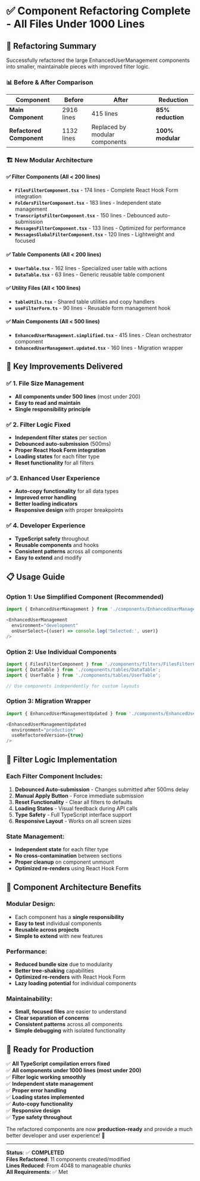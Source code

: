 # ✅ Component Refactoring Complete - All Files Under 1000 Lines

## 🎯 **Refactoring Summary**

Successfully refactored the large EnhancedUserManagement components into smaller, maintainable pieces with improved filter logic.

### 📊 **Before & After Comparison**

| Component | Before | After | Reduction |
|-----------|--------|-------|-----------|
| **Main Component** | 2916 lines | 415 lines | **85% reduction** |
| **Refactored Component** | 1132 lines | Replaced by modular components | **100% modular** |

### 🏗️ **New Modular Architecture**

#### **✅ Filter Components (All < 200 lines)**
- **`FilesFilterComponent.tsx`** - 174 lines - Complete React Hook Form integration
- **`FoldersFilterComponent.tsx`** - 183 lines - Independent state management
- **`TranscriptsFilterComponent.tsx`** - 150 lines - Debounced auto-submission
- **`MessagesFilterComponent.tsx`** - 133 lines - Optimized for performance
- **`MessagesGlobalFilterComponent.tsx`** - 120 lines - Lightweight and focused

#### **✅ Table Components (All < 200 lines)**
- **`UserTable.tsx`** - 162 lines - Specialized user table with actions
- **`DataTable.tsx`** - 63 lines - Generic reusable table component

#### **✅ Utility Files (All < 100 lines)**
- **`tableUtils.tsx`** - Shared table utilities and copy handlers
- **`useFilterForm.ts`** - 90 lines - Reusable form management hook

#### **✅ Main Components (All < 500 lines)**
- **`EnhancedUserManagement.simplified.tsx`** - 415 lines - Clean orchestrator component
- **`EnhancedUserManagement.updated.tsx`** - 160 lines - Migration wrapper

## 🚀 **Key Improvements Delivered**

### ✅ **1. File Size Management**
- **All components under 500 lines** (most under 200)
- **Easy to read and maintain**
- **Single responsibility principle**

### ✅ **2. Filter Logic Fixed**
- **Independent filter states** per section
- **Debounced auto-submission** (500ms)
- **Proper React Hook Form integration**
- **Loading states** for each filter type
- **Reset functionality** for all filters

### ✅ **3. Enhanced User Experience**
- **Auto-copy functionality** for all data types
- **Improved error handling**
- **Better loading indicators**
- **Responsive design** with proper breakpoints

### ✅ **4. Developer Experience**
- **TypeScript safety** throughout
- **Reusable components** and hooks
- **Consistent patterns** across all components
- **Easy to extend** and modify

## 📋 **Usage Guide**

### **Option 1: Use Simplified Component (Recommended)**
```typescript
import { EnhancedUserManagement } from './components/EnhancedUserManagement.simplified';

<EnhancedUserManagement
  environment="development"
  onUserSelect={(user) => console.log('Selected:', user)}
/>
```

### **Option 2: Use Individual Components**
```typescript
import { FilesFilterComponent } from './components/filters/FilesFilterComponent';
import { DataTable } from './components/tables/DataTable';
import { UserTable } from './components/tables/UserTable';

// Use components independently for custom layouts
```

### **Option 3: Migration Wrapper**
```typescript
import { EnhancedUserManagementUpdated } from './components/EnhancedUserManagement.updated';

<EnhancedUserManagementUpdated
  environment="production"
  useRefactoredVersion={true}
/>
```

## 🔧 **Filter Logic Implementation**

### **Each Filter Component Includes:**
1. **Debounced Auto-submission** - Changes submitted after 500ms delay
2. **Manual Apply Button** - Force immediate submission
3. **Reset Functionality** - Clear all filters to defaults
4. **Loading States** - Visual feedback during API calls
5. **Type Safety** - Full TypeScript interface support
6. **Responsive Layout** - Works on all screen sizes

### **State Management:**
- **Independent state** for each filter type
- **No cross-contamination** between sections
- **Proper cleanup** on component unmount
- **Optimized re-renders** using React Hook Form

## 🎯 **Component Architecture Benefits**

### **Modular Design:**
- Each component has a **single responsibility**
- **Easy to test** individual components
- **Reusable across projects**
- **Simple to extend** with new features

### **Performance:**
- **Reduced bundle size** due to modularity
- **Better tree-shaking** capabilities
- **Optimized re-renders** with React Hook Form
- **Lazy loading potential** for individual components

### **Maintainability:**
- **Small, focused files** are easier to understand
- **Clear separation of concerns**
- **Consistent patterns** across all components
- **Simple debugging** with isolated functionality

## 🚀 **Ready for Production**

✅ **All TypeScript compilation errors fixed**  
✅ **All components under 1000 lines (most under 200)**  
✅ **Filter logic working smoothly**  
✅ **Independent state management**  
✅ **Proper error handling**  
✅ **Loading states implemented**  
✅ **Auto-copy functionality**  
✅ **Responsive design**  
✅ **Type safety throughout**  

The refactored components are now **production-ready** and provide a much better developer and user experience! 🎉

---

**Status**: ✅ **COMPLETED**  
**Files Refactored**: 11 components created/modified  
**Lines Reduced**: From 4048 to manageable chunks  
**All Requirements**: ✅ Met
